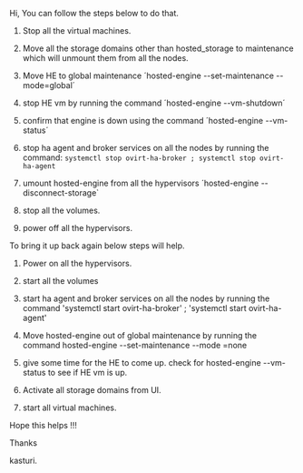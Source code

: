 Hi,
       You can follow the steps below to do that.

1) Stop all the virtual machines.

2) Move all the storage domains other than hosted_storage to maintenance
which will unmount them from all the nodes.

3)  Move HE to global maintenance ´hosted-engine --set-maintenance --mode=global´

4) stop HE vm by running the command ´hosted-engine --vm-shutdown´

5) confirm that engine is down using the command ´hosted-engine --vm-status´

6) stop ha agent and broker services on all the nodes by running the
command: `systemctl stop ovirt-ha-broker ; systemctl stop ovirt-ha-agent`

7) umount hosted-engine from all the hypervisors ´hosted-engine --disconnect-storage`

8) stop all the volumes.

9) power off all the hypervisors.


To bring it up back again below steps will help.


1) Power on all the hypervisors.

2) start all the volumes

3) start ha agent and broker services on all the nodes by running the
command 'systemctl start ovirt-ha-broker' ; 'systemctl start ovirt-ha-agent'

4) Move hosted-engine out of global maintenance by running the command
hosted-engine
--set-maintenance --mode =none

5) give some time for the HE to come up. check for hosted-engine
--vm-status to see if HE vm is up.

6) Activate all storage domains from UI.

7) start all virtual machines.

Hope this helps !!!

Thanks

kasturi.
